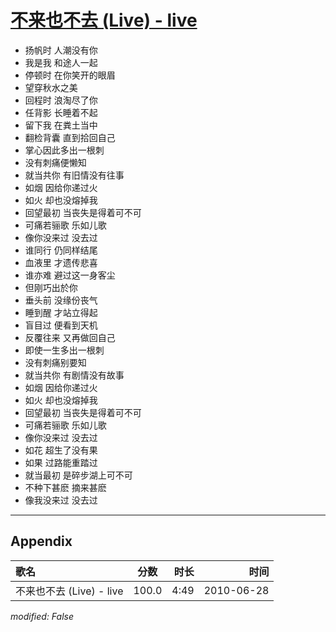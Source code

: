 # [不来也不去 (Live) - live](https://music.163.com/song?id=29017185)

* 扬帆时 人潮没有你
* 我是我 和途人一起
* 停顿时 在你笑开的眼眉
* 望穿秋水之美
* 回程时 浪淘尽了你
* 任背影 长睡着不起
* 留下我 在粪土当中
* 翻检背囊 直到拾回自己
* 掌心因此多出一根刺
* 没有刺痛便懒知
* 就当共你 有旧情没有往事
* 如烟 因给你递过火
* 如火 却也没熔掉我
* 回望最初 当丧失是得着可不可
* 可痛若骊歌 乐如儿歌
* 像你没来过 没去过
* 谁同行 仍同样结尾
* 血液里 才遗传悲喜
* 谁亦难 避过这一身客尘
* 但刚巧出於你
* 垂头前 没缘份丧气
* 睡到醒 才站立得起
* 盲目过 便看到天机
* 反覆往来 又再做回自己
* 即使一生多出一根刺
* 没有刺痛别要知
* 就当共你 有剧情没有故事
* 如烟 因给你递过火
* 如火 却也没熔掉我
* 回望最初 当丧失是得着可不可
* 可痛若骊歌 乐如儿歌
* 像你没来过 没去过
* 如花 超生了没有果
* 如果 过路能重踏过
* 就当最初 是碎步湖上可不可
* 不种下甚麽 摘来甚麽
* 像我没来过 没去过


---

## Appendix

|歌名|分数|时长|时间|
|:---|:---:|---:|---:|
|不来也不去 (Live) - live|100.0|4:49|2010-06-28

*modified: False*